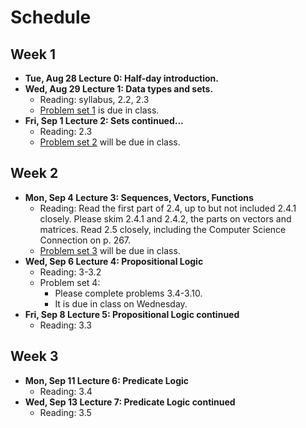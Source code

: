 # Schedule

## Week 1

- **Tue, Aug 28 Lecture 0:  Half-day introduction.**
- **Wed, Aug 29 Lecture 1:  Data types and sets.**
    + Reading: syllabus, 2.2, 2.3
    + [Problem set 1](problemsets/ps1.pdf) is due in class.
- **Fri, Sep 1 Lecture 2: Sets continued...**
    + Reading: 2.3
    + [Problem set 2](problemsets/ps2.pdf) will be due in class.

## Week 2

- **Mon, Sep 4 Lecture 3: Sequences, Vectors, Functions**
    + Reading: Read the first part of 2.4, up to but not included 2.4.1 closely.  Please skim 2.4.1 and 2.4.2, the parts on vectors and matrices.  Read 2.5 closely, including the Computer Science Connection on p. 267.
    + [Problem set 3](problemsets/ps3.pdf) will be due in class.
- **Wed, Sep 6 Lecture 4: Propositional Logic**
    + Reading: 3-3.2
    + Problem set 4:
        * Please complete problems 3.4-3.10.
        * It is due in class on Wednesday.
- **Fri, Sep 8 Lecture 5: Propositional Logic continued**
    + Reading: 3.3

## Week 3

- **Mon, Sep 11 Lecture 6: Predicate Logic**
    + Reading: 3.4
- **Wed, Sep 13 Lecture 7: Predicate Logic continued**
    + Reading: 3.5
